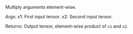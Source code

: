 Multiply arguments element-wise.

Args:
    x1: First input tensor.
    x2: Second input tensor.

Returns:
    Output tensor, element-wise product of `x1` and `x2`.
